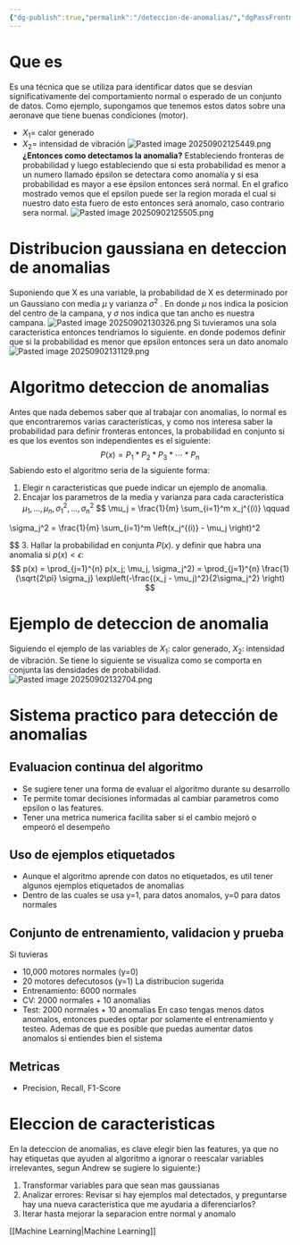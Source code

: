 ```yaml
---
{"dg-publish":true,"permalink":"/deteccion-de-anomalias/","dgPassFrontmatter":true}
---
```



# Que es
Es una técnica que se utiliza para identificar datos que se desvían significativamente del comportamiento normal o esperado de un conjunto de datos.
Como ejemplo, supongamos que tenemos estos datos sobre una aeronave que tiene buenas condiciones (motor).
- $X_1$= calor generado
- $X_2$= intensidad de vibración
![Pasted image 20250902125449.png](/img/user/attachments/Pasted%20image%2020250902125449.png)
**¿Entonces como detectamos la anomalia?**
Estableciendo fronteras de probabilidad y luego estableciendo que si esta probabilidad es menor a un numero llamado épsilon se detectara como anomalía y si esa probabilidad es mayor a ese épsilon entonces será normal.
En el grafico mostrado vemos que el epsilon puede ser la region morada el cual si nuestro dato esta fuero de esto entonces será anomalo, caso contrario sera normal.
![Pasted image 20250902125505.png](/img/user/attachments/Pasted%20image%2020250902125505.png)
# Distribucion gaussiana en deteccion de anomalias
Suponiendo que X es una variable, la probabilidad de X es determinado por un Gaussiano con media $\mu$ y varianza $\sigma^2$ . En donde $\mu$ nos indica la posicion del centro de la campana, y $\sigma$ nos indica que tan ancho es nuestra campana.
![Pasted image 20250902130326.png](/img/user/attachments/Pasted%20image%2020250902130326.png)
Si tuvieramos una sola caracteristica entonces tendriamos lo siguiente. en donde podemos definir que si la probabilidad es menor que epsilon entonces sera un dato anomalo
![Pasted image 20250902131129.png](/img/user/attachments/Pasted%20image%2020250902131129.png)
# Algoritmo deteccion de anomalias
Antes que nada debemos saber que al trabajar con anomalias, lo normal es que encontraremos varias características, y como nos interesa saber la probabilidad para definir fronteras entonces, la probabilidad en conjunto si es que los eventos son independientes es el siguiente:
$$P(x)=P_1*P_2*P_3*\cdots*P_n$$
Sabiendo esto el algoritmo seria de la siguiente forma:
1. Elegir n caracteristicas que puede indicar un ejemplo de anomalia.
2. Encajar los parametros de la media y varianza para cada caracteristica $\mu_1, \ldots, \mu_n, \sigma_1^2, \ldots, \sigma_n^2$ 
		$$ \mu_j = \frac{1}{m} \sum_{i=1}^m x_j^{(i)} \qquad

\sigma_j^2 = \frac{1}{m} \sum_{i=1}^m \left(x_j^{(i)} - \mu_j \right)^2

$$
3. Hallar la probabilidad en conjunta $P(x)$. y definir que habra una anomalia si $p(x)<\epsilon$:
$$
p(x) = \prod_{j=1}^{n} p(x_j; \mu_j, \sigma_j^2) = \prod_{j=1}^{n} \frac{1}{\sqrt{2\pi} \sigma_j} \exp\left(-\frac{(x_j - \mu_j)^2}{2\sigma_j^2} \right)
$$
# Ejemplo de deteccion de anomalia
Siguiendo el ejemplo de las variables de $X_1$: calor generado, $X_2$: intensidad de vibración. Se tiene lo siguiente se visualiza como se comporta en conjunta las densidades de probabilidad.
![Pasted image 20250902132704.png](/img/user/attachments/Pasted%20image%2020250902132704.png)
# Sistema practico para detección de anomalias
## Evaluacion continua del algoritmo
- Se sugiere tener una forma de evaluar el algoritmo durante su desarrollo
- Te permite tomar decisiones informadas al cambiar parametros como epsilon o las features.
- Tener una metrica numerica facilita saber si el cambio mejoró o empeoró el desempeño
## Uso de ejemplos etiquetados
- Aunque el algoritmo aprende con datos no etiquetados, es util tener algunos ejemplos etiquetados de anomalias
- Dentro de las cuales se usa y=1, para datos anomalos, y=0 para datos normales
## Conjunto de entrenamiento, validacion y prueba
Si tuvieras 
- 10,000 motores normales (y=0)
- 20 motores defecutosos (y=1)
La distribucion sugerida
- Entrenamiento: 6000 normales
- CV: 2000 normales + 10 anomalias
- Test: 2000 normales + 10 anomalias
En caso tengas menos datos anomalos, entonces puedes optar por solamente el entrenamiento y testeo. Ademas de que es posible que puedas aumentar datos anomalos si entiendes bien el sistema
## Metricas
- Precision, Recall, F1-Score
# Eleccion de caracteristicas
En la deteccion de anomalias, es clave elegir bien las features, ya que no hay etiquetas que ayuden al algoritmo a ignorar o reescalar variables irrelevantes, segun Andrew se sugiere lo siguiente:}
1. Transformar variables para que sean mas gaussianas
2. Analizar errores: Revisar si hay ejemplos mal detectados, y preguntarse hay una nueva caracteristica que me ayudaria a diferenciarlos?
3. Iterar hasta mejorar la separacion entre normal y anomalo

[[Machine Learning\|Machine Learning]]